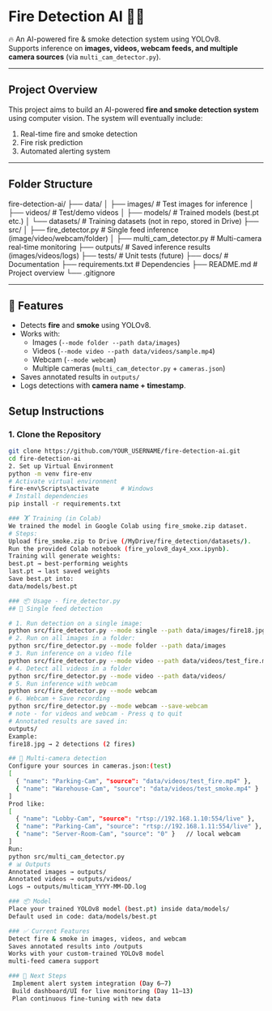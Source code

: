 # Fire Detection AI 🚨🔥

🔥 An AI-powered fire & smoke detection system using YOLOv8.  
Supports inference on **images, videos, webcam feeds, and multiple camera sources** (via `multi_cam_detector.py`).  

---

## **Project Overview**

This project aims to build an AI-powered **fire and smoke detection system** using computer vision. The system will eventually include:

1. Real-time fire and smoke detection  
2. Fire risk prediction  
3. Automated alerting system  


---

## **Folder Structure**

fire-detection-ai/
├── data/
│ ├── images/ # Test images for inference
│ ├── videos/ # Test/demo videos
│ ├── models/ # Trained models (best.pt etc.)
│ └── datasets/ # Training datasets (not in repo, stored in Drive)
├── src/
│ ├── fire_detector.py # Single feed inference (image/video/webcam/folder)
│ ├── multi_cam_detector.py # Multi-camera real-time monitoring
├── outputs/ # Saved inference results (images/videos/logs)
├── tests/ # Unit tests (future)
├── docs/ # Documentation
├── requirements.txt # Dependencies
├── README.md # Project overview
└── .gitignore

---
## 🚀 Features

- Detects **fire** and **smoke** using YOLOv8.
- Works with:
  - Images (`--mode folder --path data/images`)
  - Videos (`--mode video --path data/videos/sample.mp4`)
  - Webcam (`--mode webcam`)
  - Multiple cameras (`multi_cam_detector.py` + `cameras.json`)
- Saves annotated results in `outputs/`
- Logs detections with **camera name + timestamp**.

## **Setup Instructions**

### 1. Clone the Repository

```bash
git clone https://github.com/YOUR_USERNAME/fire-detection-ai.git
cd fire-detection-ai
2. Set up Virtual Environment
python -m venv fire-env
# Activate virtual environment
fire-env\Scripts\activate      # Windows
# Install dependencies
pip install -r requirements.txt

### 🏋️ Training (in Colab)
We trained the model in Google Colab using fire_smoke.zip dataset.
# Steps:
Upload fire_smoke.zip to Drive (/MyDrive/fire_detection/datasets/).
Run the provided Colab notebook (fire_yolov8_day4_xxx.ipynb).
Training will generate weights:
best.pt → best-performing weights
last.pt → last saved weights
Save best.pt into:
data/models/best.pt

### 📦 Usage - fire_detector.py
## 🔹 Single feed detection

# 1. Run detection on a single image:
python src/fire_detector.py --mode single --path data/images/fire18.jpg
# 2. Run on all images in a folder:
python src/fire_detector.py --mode folder --path data/images
# 3. Run inference on a video file
python src/fire_detector.py --mode video --path data/videos/test_fire.mp4
# 4. Detect all videos in a folder
python src/fire_detector.py --mode video --path data/videos/
# 5. Run inference with webcam
python src/fire_detector.py --mode webcam
# 6. Webcam + Save recording
python src/fire_detector.py --mode webcam --save-webcam
# note - for videos and webcam - Press q to quit
# Annotated results are saved in:
outputs/
Example:
fire18.jpg → 2 detections (2 fires)

## 🔹 Multi-camera detection
Configure your sources in cameras.json:(test)
[
  { "name": "Parking-Cam", "source": "data/videos/test_fire.mp4" },
  { "name": "Warehouse-Cam", "source": "data/videos/test_smoke.mp4" }
]
Prod like:
[
  { "name": "Lobby-Cam", "source": "rtsp://192.168.1.10:554/live" },
  { "name": "Parking-Cam", "source": "rtsp://192.168.1.11:554/live" },
  { "name": "Server-Room-Cam", "source": "0" }   // local webcam
]
Run:
python src/multi_cam_detector.py
# 📊 Outputs
Annotated images → outputs/
Annotated videos → outputs/videos/
Logs → outputs/multicam_YYYY-MM-DD.log

### 📦 Model
Place your trained YOLOv8 model (best.pt) inside data/models/
Default used in code: data/models/best.pt

### ✅ Current Features
Detect fire & smoke in images, videos, and webcam
Saves annotated results into /outputs
Works with your custom-trained YOLOv8 model
multi-feed camera support 

### 📅 Next Steps
 Implement alert system integration (Day 6–7)
 Build dashboard/UI for live monitoring (Day 11–13)
 Plan continuous fine-tuning with new data